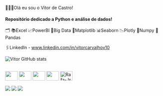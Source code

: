 🧑🏻‍💼Olá eu sou o Vitor de Castro!
#### Repositório dedicado a Python e análise de dados!
🗂️
📚Excel
📈PowerBI
📔Big Data
🧮Matplotlib
📊Seaborn
📉Plotly
🧮Numpy
💾Pandas

🖇️LinkedIn - www.linkedin.com/in/vitorcarvalhov10

![Vitor GitHub stats](https://github-readme-stats.vercel.app/api?username=aboutvitor&show_icons=true&theme=radical)

<div style="display: inline_block"><br>
  <img align="center"  height="30" width="40" 
src="https://cdn.jsdelivr.net/gh/devicons/devicon@latest/icons/python/python-original.svg" />
  <img align="center"  height="30" width="40"
src="https://cdn.jsdelivr.net/gh/devicons/devicon@latest/icons/pandas/pandas-original.svg" />
  <img align="center"  height="30" width="40"
src="https://cdn.jsdelivr.net/gh/devicons/devicon@latest/icons/matplotlib/matplotlib-original.svg"> 
    <img align="center"  height="30" width="40"
src="https://cdn.jsdelivr.net/gh/devicons/devicon@latest/icons/plotly/plotly-original.svg" />
    <img align="center" alt="Rafa-Js" height="30" width="40"
src="https://cdn.jsdelivr.net/gh/devicons/devicon@latest/icons/numpy/numpy-original.svg" 
          

</div>
<div style="display: inline_block"><br>

<div> 
  <a href="https://instagram.com/aboutvitor" target="_blank"><img src="https://img.shields.io/badge/-Instagram-%23E4405F?style=for-the-badge&logo=instagram&logoColor=white" target="_blank"></a>
   <a href = "mailto:vitorcarvalhov10@gmail.com"><img src="https://img.shields.io/badge/-Gmail-%23333?style=for-the-badge&logo=gmail&logoColor=white" target="_blank"></a>
  <a href="https://www.linkedin.com/in/vitorcarvalhov10" target="_blank"><img src="https://img.shields.io/badge/-LinkedIn-%230077B5?style=for-the-badge&logo=linkedin&logoColor=white" target="_blank"></a> 
  
</div>





  


          
